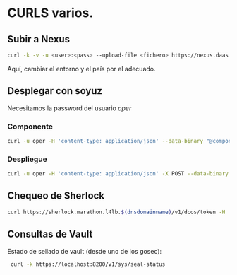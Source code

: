 # CURLS varios.

## Subir a Nexus

~~~bash
curl -k -v -u <user>:<pass> --upload-file <fichero> https://nexus.daas.work.es.ether.igrupobbva/repository/<ruta>/<fichero>
~~~

Aquí, cambiar el entorno y el país por el adecuado.

## Desplegar con soyuz

Necesitamos la password del usuario _oper_

### Componente

~~~bash
curl -u oper -H 'content-type: application/json' --data-binary "@component*.json" -X POST "https://soyuz.marathon.l4lb.$(dnsdomainname)/v1/components" 
~~~

### Despliegue

~~~bash
curl -u oper -H 'content-type: application/json' -X POST --data-binary "@deploy*.json" "https://soyuz.marathon.l4lb.$(dnsdomainname)/v1/deployments" 
~~~

## Chequeo de Sherlock

~~~bash
curl https://sherlock.marathon.l4lb.$(dnsdomainname)/v1/dcos/token -H 'Content-Type: application/json' -d '{"username": "$USER","password": "$PASSW"}'
~~~

## Consultas de Vault

Estado de sellado de vault (desde uno de los gosec):
~~~bash
 curl -k https://localhost:8200/v1/sys/seal-status
 ~~~

 